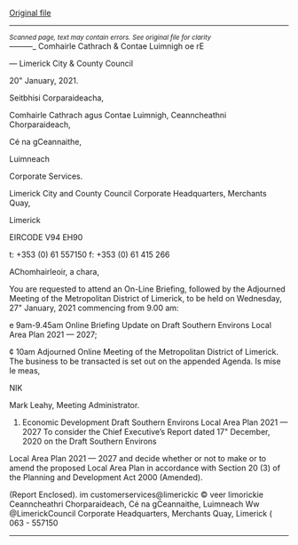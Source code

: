 [Original file](https://www.limerick.ie/sites/default/files/media/documents/2021-01/00-agenda-adjourned-meeting-27th-january-2021.pdf)

---
*<small>Scanned page, text may contain errors. See original file for clarity</small>*  
_——_—_ Comhairle Cathrach
& Contae Luimnigh
oe rE

— Limerick City
& County Council

20" January, 2021.

Seitbhisi Corparaideacha,

Comhairle Cathrach agus Contae Luimnigh,
Ceanncheathni Chorparaideach,

Cé na gCeannaithe,

Luimneach

Corporate Services.

Limerick City and County Council
Corporate Headquarters,
Merchants Quay,

Limerick

EIRCODE V94 EH90

t: +353 (0) 61 557150
f: +353 (0) 61 415 266

AChomhairleoir, a chara,

You are requested to attend an On-Line Briefing, followed by the Adjourned Meeting of the
Metropolitan District of Limerick, to be held on Wednesday, 27" January, 2021 commencing from
9.00 am:

e 9am-9.45am Online Briefing Update on Draft Southern Environs Local Area Plan 2021 — 2027;

¢ 10am Adjourned Online Meeting of the Metropolitan District of Limerick.
The business to be transacted is set out on the appended Agenda.
Is mise le meas,

NIK

Mark Leahy,
Meeting Administrator.

1. Economic Development
Draft Southern Environs Local Area Plan 2021 — 2027
To consider the Chief Executive’s Report dated 17" December, 2020 on the Draft Southern Environs

Local Area Plan 2021 — 2027 and decide whether or not to make or to amend the proposed Local
Area Plan in accordance with Section 20 (3) of the Planning and Development Act 2000 (Amended).

(Report Enclosed).
im customerservices@limerickic
© veer limorickie
Ceanncheathri Chorparaideach, Cé na gCeannaithe, Luimneach Ww @LimerickCouncil
Corporate Headquarters, Merchants Quay, Limerick ( 063 - 557150


---
